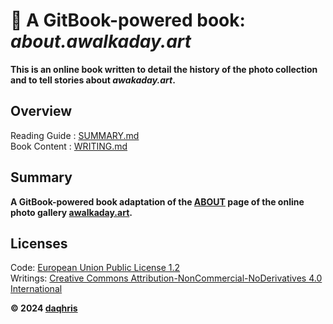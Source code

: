 # 📝 A GitBook-powered book: *about.awalkaday.art*  

**This is an online book written to detail the history of the photo collection and to tell stories about _awakaday.art_.**

## Overview  
Reading Guide : [SUMMARY.md](https://github.com/awalkaday/about-awalkaday-art/tree/book/SUMMARY.md)  
Book Content : [WRITING.md](https://github.com/awalkaday/about-awalkaday-art/tree/book/WRITING.md) 

## Summary 

**A GitBook-powered book adaptation of the [ABOUT](https://about.awalkaday.art) page of the online photo gallery [awalkaday.art](https://awalkaday.art).** 

## Licenses 
Code: [European Union Public License 1.2](https://github.com/awalkaday/online-book/blob/main/LICENSE)  
Writings: [Creative Commons Attribution-NonCommercial-NoDerivatives 4.0 International](https://github.com/awalkaday/online-book/blob/main/CC-BY-NC-ND)  

**© 2024 [daqhris](https://github.com/daqhris)**
